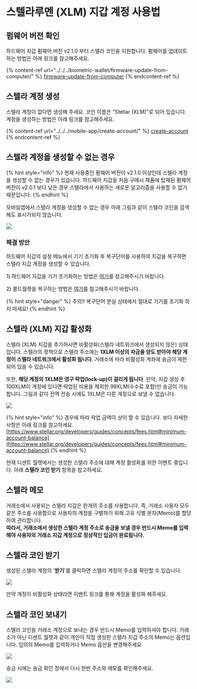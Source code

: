 # 스텔라루멘 (XLM) 지갑 계정 사용법

## 펌웨어 버전 확인

하드웨어 지갑 펌웨어 버전 v2.1.0 부터 스텔라 코인을 지원합니다. 펌웨어를 업데이트하는 방법은 아래 링크를 참고해주세요.

{% content-ref url="../../../biometric-wallet/firmware-update-from-computer/" %}
[firmware-update-from-computer](../../../biometric-wallet/firmware-update-from-computer/)
{% endcontent-ref %}

## 스텔라 계정 생성

스텔라 계정이 없다면 생성해 주세요. 코인 이름은 "Stellar (XLM)"로 되어 있습니다.  계정을 생성하는 방법은 아래 링크를 참고해주세요.

{% content-ref url="../../../mobile-app/create-account/" %}
[create-account](../../../mobile-app/create-account/)
{% endcontent-ref %}

## 스텔라 계정을 생성할 수 없는 경우&#x20;

{% hint style="info" %}
현재 사용중인 펌웨어 버전이 v2.1.0 이상인데 스텔라 계정을 생성할 수 없는 경우가 있습니다. 하드웨어 지갑을 처음 구매시 제품에 탑재된 펌웨어 버전이 v2.0.1 보다 낮은 경우 스텔라에서 사용하는 새로운 알고리즘을 사용할 수 없기 때문입니다.
{% endhint %}

모바일앱에서 스텔라 계정을 생성할 수 없는 경우 아래 그림과 같이 스텔라 코인을 검색해도 표시가되지 않습니다.

![](../../../.gitbook/assets/unable-to-create-stellar-account\_kr.png)

### 해결 방안

하드웨어 지갑의 설정 메뉴에서 기기 초기화 후 복구단어를 사용하여 지갑을 복구하면 스텔라 지갑 계정을 생성할 수 있습니다.

1\) 하드웨어 지갑을 기기 초기화하는 방법은 [여기](https://userguide.dcentwallet.com/v/kr/biometric-wallet/setting-menu#undefined-8)를 참고해주시기 바랍니다.

2\) 콜드월렛을 복구하는 방법은 [여기](https://userguide.dcentwallet.com/v/kr/biometric-wallet/recovery)를 참고해주시기 바랍니다.&#x20;

{% hint style="danger" %}
주의!! 복구단어 분실 상태에서 절대로 기기를 초기화 하지 마세요!&#x20;
{% endhint %}

## 스텔라 (XLM) 지갑 활성화

스텔라 (XLM) 지갑을 추가하시면 비활성화(스텔라 네트워크에서 생성되지 않은) 상태입니다. 스텔라의 정책으로 스텔라 주소에는 **1XLM 이상의 자금을 양도 받아야 해당 계정이 스텔라 네트워크에서 활성화 됩니다**. 거래소에 따라 비활성화 계좌에 송금이 제한되어 있을 수 있습니다.&#x20;

또한, **해당 계정의 1XLM은 영구 락업(lock-up)이 걸리게 됩니다**. 만약, 지갑 생성 후 100XLM이 계정에 있다면 락업된 비용을 제외한 99XLM(수수료 포함)만 송금이 가능합니다. 그림과 같이 전액 전송 시에도 1XLM은 다른 계정으로 보낼 수 없습니다.

![](../../../.gitbook/assets/xlm-send-all\_kr.jpg)

{% hint style="info" %}
경우에 따라 락업 금액이 상이 할 수 있습니다. 보다 자세한 사항은 아래 링크를 참고하세요.\
[https://www.stellar.org/developers/guides/concepts/fees.html#minimum-account-balance](https://www.stellar.org/developers/guides/concepts/fees.html#minimum-account-balance)
{% endhint %}

현재 디센트 월렛에서는 생성한 스텔라 주소에 대해 계정 활성화를 위한 이벤트 중입니다. 아래 **스텔라 코인 받기** 항목을 참고하세요.&#x20;

## 스텔라 메모

거래소에서 사용되는 스텔라 지갑은 한개의 주소를 사용합니다. 즉, 거래소 사용자 모두 같은 주소를 사용함으로 사용자의 계정을 구별하기 위해 고유 식별 문자(Memo)를 할당하여 관리합니다.\
**따라서, 거래소에서 생성한 스텔라 계정 주소로 송금을 보낼 경우 반드시 Memo를 입력해야 사용자의 거래소 지갑 계정으로 정상적인 입금이 완료됩니다.**

## 스텔라 코인 받기

생성된 스텔라 계정의 '**받기**'를 클릭하면 스텔라 계정의 주소를 확인할 수 있습니다.

![](../../../.gitbook/assets/stellar-receive\_kr.jpg)

&#x20;만약 계정이 비활성화 상태라면 이벤트 링크를 통해 계정을 활성화 해주세요.

## 스텔라 코인 보내기

스텔라 코인을 거래소 계정으로 보내는 경우 반드시 Memo를 입력하셔야 합니다. 거래소가 아닌 디센트 월렛과 같이 개인이 직접 생성한 스텔라 지갑 주소의 Memo는 옵션입니다. 임의의 Memo를 입력하거나 Memo 옵션을 변경해주세요.

![](../../../.gitbook/assets/stellar-send-option\_kr.jpg)

송금 시에는 송금 확인 창에서 다시 한번 주소와 메모를 확인해주세요.

![](../../../.gitbook/assets/stellar-send-confirm\_kr.jpg)

